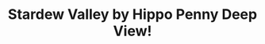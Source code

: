 ---
title: Stardew Valley by Hippo Penny Deep View!
layout: scoredetail
permalink: /meta-score/stardew-valley
header:
  teaser: /assets/images/stardew-valley.jpg
  video:
    id: FmxWZaXGmQA
    provider: youtube
---